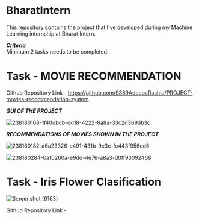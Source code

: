 # BharatIntern
This repository contains the project that I've developed during my Machine Learning internship at Bharat Intern.   
   
   ***Criteria***   
   Minimum 2 tasks needs to be completed.   
   
# Task - MOVIE RECOMMENDATION   

Github Repository Link - https://github.com/9889AdeebaRashid/PROJECT-movies-recommendation-system

***GUI OF THE PROJECT***

![238180168-1f40dbcb-dd18-4222-8a8a-33c2d369db3c](https://github.com/9889AdeebaRashid/BharatIntern/assets/80636537/dd1709bf-0ea2-4646-bb66-ab90fd3ce6c9)

***RECOMMENDATIONS OF MOVIES SHOWN IN THE PROJECT***

![238180182-a6a23326-c491-431b-9e3e-fe443f956ed6](https://github.com/9889AdeebaRashid/BharatIntern/assets/80636537/7dbec28c-1dd7-46a0-8d31-46135cf08b63)

![238180284-0af0260a-e9dd-4e76-a8a3-d0ff93092468](https://github.com/9889AdeebaRashid/BharatIntern/assets/80636537/ca08f3bf-e20f-418c-8b07-19e8805a5f56)

# Task - Iris Flower Clasification

![Screenshot (6163)](https://github.com/9889AdeebaRashid/BharatIntern/assets/80636537/892e013d-d49d-400e-bf08-84063a818012)

Github Repository Link - 




